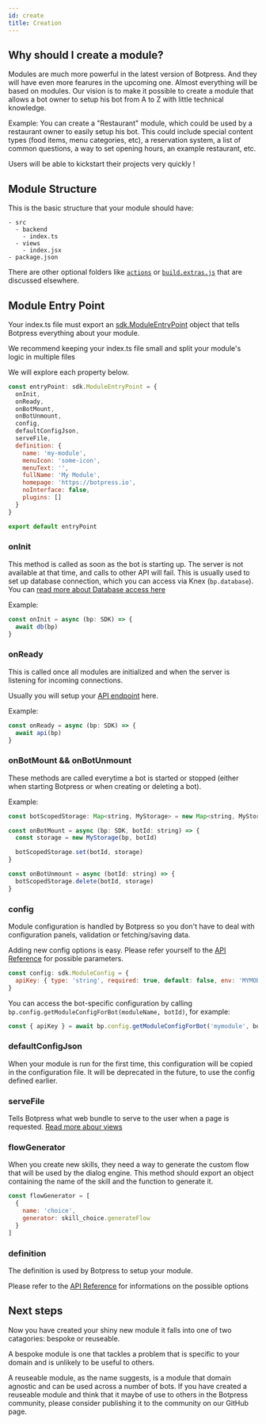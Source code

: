 ```yaml
---
id: create
title: Creation
---
```


## Why should I create a module?

Modules are much more powerful in the latest version of Botpress. And they will have even more fearures in the upcoming one. Almost everything will be based on modules. Our vision is to make it possible to create a module that allows a bot owner to setup his bot from A to Z with little technical knowledge.

Example: You can create a "Restaurant" module, which could be used by a restaurant owner to easily setup his bot. This could include special content types (food items, menu categories, etc), a reservation system, a list of common questions, a way to set opening hours, an example restaurant, etc.

Users will be able to kickstart their projects very quickly !

## Module Structure

This is the basic structure that your module should have:

```
- src
  - backend
    - index.ts
  - views
    - index.jsx
- package.json
```

There are other optional folders like [`actions`](./actions) or [`build.extras.js`](./build) that are discussed elsewhere.

## Module Entry Point

Your index.ts file must export an [sdk.ModuleEntryPoint](.) object that tells Botpress everything about your module.

We recommend keeping your index.ts file small and split your module's logic in multiple files

We will explore each property below.

```js
const entryPoint: sdk.ModuleEntryPoint = {
  onInit,
  onReady,
  onBotMount,
  onBotUnmount,
  config,
  defaultConfigJson,
  serveFile,
  definition: {
    name: 'my-module',
    menuIcon: 'some-icon',
    menuText: '',
    fullName: 'My Module',
    homepage: 'https://botpress.io',
    noInterface: false,
    plugins: []
  }
}

export default entryPoint
```

### onInit

This method is called as soon as the bot is starting up. The server is not available at that time, and calls to other API will fail. This is usually used to set up database connection, which you can access via Knex (`bp.database`). You can [read more about Database access here](./database)

Example:

```js
const onInit = async (bp: SDK) => {
  await db(bp)
}
```

### onReady

This is called once all modules are initialized and when the server is listening for incoming connections.

Usually you will setup your [API endpoint](./api-endpoint) here.

Example:

```js
const onReady = async (bp: SDK) => {
  await api(bp)
}
```

### onBotMount && onBotUnmount

These methods are called everytime a bot is started or stopped (either when starting Botpress or when creating or deleting a bot).

Example:

```js
const botScopedStorage: Map<string, MyStorage> = new Map<string, MyStorage>()

const onBotMount = async (bp: SDK, botId: string) => {
  const storage = new MyStorage(bp, botId)

  botScopedStorage.set(botId, storage)
}

const onBotUnmount = async (botId: string) => {
  botScopedStorage.delete(botId, storage)
}
```

### config

Module configuration is handled by Botpress so you don't have to deal with configuration panels, validation or fetching/saving data.

Adding new config options is easy. Please refer yourself to the [API Reference]() for possible parameters.

```js
const config: sdk.ModuleConfig = {
  apiKey: { type: 'string', required: true, default: false, env: 'MYMODULE_APIKEY' }
}
```

You can access the bot-specific configuration by calling `bp.config.getModuleConfigForBot(moduleName, botId)`, for example:

```js
const { apiKey } = await bp.config.getModuleConfigForBot('mymodule', botId)
```

### defaultConfigJson

When your module is run for the first time, this configuration will be copied in the configuration file. It will be deprecated in the future, to use the config defined earlier.

### serveFile

Tells Botpress what web bundle to serve to the user when a page is requested. [Read more abour views](./views)

### flowGenerator

When you create new skills, they need a way to generate the custom flow that will be used by the dialog engine. This method should export an object containing the name of the skill and the function to generate it.

```js
const flowGenerator = [
  {
    name: 'choice',
    generator: skill_choice.generateFlow
  }
]
```

### definition

The definition is used by Botpress to setup your module.

Please refer to the [API Reference](.) for informations on the possible options

## Next steps

Now you have created your shiny new module it falls into one of two catagories: bespoke or reuseable.

A bespoke module is one that tackles a problem that is specific to your domain and is unlikely to be useful to others.

A reuseable module, as the name suggests, is a module that domain agnostic and can be used across a number of bots. If you have created a reuseable module and think that it maybe of use to others in the Botpress community, please consider publishing it to the community on our GitHub page.
